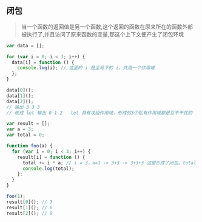 ## 闭包

> 当一个函数的返回值是另一个函数,这个返回的函数在原来所在的函数外部被执行了,并且访问了原来函数的变量,那这个上下文便产生了闭包环境

```js
var data = [];

for (var i = 0; i < 3; i++) {
  data[i] = function () {
    console.log(i); // 这里的 i 是全局下的 i，共用一个作用域
  };
}

data[0]();
data[1]();
data[2]();
// 输出 3 3 3
// 改成 let 输出 0 1 2   let 具有块级作用域，形成的3个私有作用域都是互不干扰的
```

```js
var result = [];
var a = 3;
var total = 0;

function foo(a) {
  for (var i = 0; i < 3; i++) {
    result[i] = function () {
      total += i * a; // i = 3，a=1 -> 3+3 -> 3+3+3 这里形成了闭包。total 被外层引用没有被销毁。
      console.log(total);
    };
  }
}

foo(1);
result[0](); // 3
result[1](); // 6
result[2](); // 9
```
